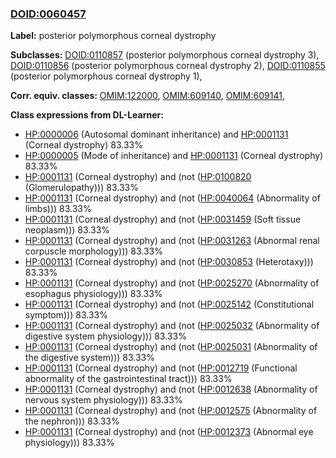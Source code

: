 
### [DOID:0060457](http://purl.obolibrary.org/obo/DOID_0060457)
**Label:** posterior polymorphous corneal dystrophy

**Subclasses:** [DOID:0110857](http://purl.obolibrary.org/obo/DOID_0110857) (posterior polymorphous corneal dystrophy 3), [DOID:0110856](http://purl.obolibrary.org/obo/DOID_0110856) (posterior polymorphous corneal dystrophy 2), [DOID:0110855](http://purl.obolibrary.org/obo/DOID_0110855) (posterior polymorphous corneal dystrophy 1), 

**Corr. equiv. classes:** [OMIM:122000](http://purl.obolibrary.org/obo/OMIM_122000), [OMIM:609140](http://purl.obolibrary.org/obo/OMIM_609140), [OMIM:609141](http://purl.obolibrary.org/obo/OMIM_609141), 

**Class expressions from DL-Learner:**

- [HP:0000006](http://purl.obolibrary.org/obo/HP_0000006) (Autosomal dominant inheritance) and [HP:0001131](http://purl.obolibrary.org/obo/HP_0001131) (Corneal dystrophy) 83.33%
- [HP:0000005](http://purl.obolibrary.org/obo/HP_0000005) (Mode of inheritance) and [HP:0001131](http://purl.obolibrary.org/obo/HP_0001131) (Corneal dystrophy) 83.33%
- [HP:0001131](http://purl.obolibrary.org/obo/HP_0001131) (Corneal dystrophy) and (not ([HP:0100820](http://purl.obolibrary.org/obo/HP_0100820) (Glomerulopathy))) 83.33%
- [HP:0001131](http://purl.obolibrary.org/obo/HP_0001131) (Corneal dystrophy) and (not ([HP:0040064](http://purl.obolibrary.org/obo/HP_0040064) (Abnormality of limbs))) 83.33%
- [HP:0001131](http://purl.obolibrary.org/obo/HP_0001131) (Corneal dystrophy) and (not ([HP:0031459](http://purl.obolibrary.org/obo/HP_0031459) (Soft tissue neoplasm))) 83.33%
- [HP:0001131](http://purl.obolibrary.org/obo/HP_0001131) (Corneal dystrophy) and (not ([HP:0031263](http://purl.obolibrary.org/obo/HP_0031263) (Abnormal renal corpuscle morphology))) 83.33%
- [HP:0001131](http://purl.obolibrary.org/obo/HP_0001131) (Corneal dystrophy) and (not ([HP:0030853](http://purl.obolibrary.org/obo/HP_0030853) (Heterotaxy))) 83.33%
- [HP:0001131](http://purl.obolibrary.org/obo/HP_0001131) (Corneal dystrophy) and (not ([HP:0025270](http://purl.obolibrary.org/obo/HP_0025270) (Abnormality of esophagus physiology))) 83.33%
- [HP:0001131](http://purl.obolibrary.org/obo/HP_0001131) (Corneal dystrophy) and (not ([HP:0025142](http://purl.obolibrary.org/obo/HP_0025142) (Constitutional symptom))) 83.33%
- [HP:0001131](http://purl.obolibrary.org/obo/HP_0001131) (Corneal dystrophy) and (not ([HP:0025032](http://purl.obolibrary.org/obo/HP_0025032) (Abnormality of digestive system physiology))) 83.33%
- [HP:0001131](http://purl.obolibrary.org/obo/HP_0001131) (Corneal dystrophy) and (not ([HP:0025031](http://purl.obolibrary.org/obo/HP_0025031) (Abnormality of the digestive system))) 83.33%
- [HP:0001131](http://purl.obolibrary.org/obo/HP_0001131) (Corneal dystrophy) and (not ([HP:0012719](http://purl.obolibrary.org/obo/HP_0012719) (Functional abnormality of the gastrointestinal tract))) 83.33%
- [HP:0001131](http://purl.obolibrary.org/obo/HP_0001131) (Corneal dystrophy) and (not ([HP:0012638](http://purl.obolibrary.org/obo/HP_0012638) (Abnormality of nervous system physiology))) 83.33%
- [HP:0001131](http://purl.obolibrary.org/obo/HP_0001131) (Corneal dystrophy) and (not ([HP:0012575](http://purl.obolibrary.org/obo/HP_0012575) (Abnormality of the nephron))) 83.33%
- [HP:0001131](http://purl.obolibrary.org/obo/HP_0001131) (Corneal dystrophy) and (not ([HP:0012373](http://purl.obolibrary.org/obo/HP_0012373) (Abnormal eye physiology))) 83.33%


